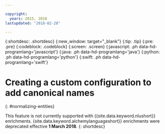 ```yaml
---

copyright:
  years: 2015, 2018
lastupdated: "2018-02-28"

---
```


{:shortdesc: .shortdesc}
{:new_window: target="_blank"}
{:tip: .tip}
{:pre: .pre}
{:codeblock: .codeblock}
{:screen: .screen}
{:javascript: .ph data-hd-programlang='javascript'}
{:java: .ph data-hd-programlang='java'}
{:python: .ph data-hd-programlang='python'}
{:swift: .ph data-hd-programlang='swift'}

# Creating a custom configuration to add canonical names
{: #normalizing-entities}

This feature is not currently supported with {{site.data.keyword.nlushort}} enrichments. {site.data.keyword.alchemylanguageshort}} enrichments were deprecated effective **1 March 2018**.
{: shortdesc}
